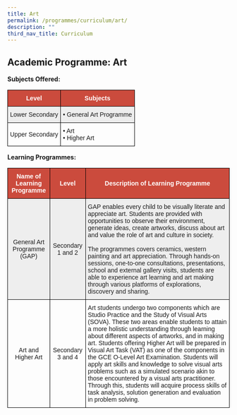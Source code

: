 ```yaml
---
title: Art
permalink: /programmes/curriculum/art/
description: ""
third_nav_title: Curriculum
---
```

Academic Programme: Art
-----------------------

**Subjects Offered:**

<style type="text/css">
.tg  {border-collapse:collapse;border-spacing:0;}
.tg td{border-color:black;border-style:solid;border-width:1px;font-family:Arial, sans-serif;font-size:14px;
  overflow:hidden;padding:10px 5px;word-break:normal;}
.tg th{border-color:black;border-style:solid;border-width:1px;font-family:Arial, sans-serif;font-size:14px;
  font-weight:normal;overflow:hidden;padding:10px 5px;word-break:normal;}
.tg .tg-43yd{background-color:#CB4B3D;color:#FFF;font-weight:bold;text-align:center;vertical-align:middle}
.tg .tg-mgsp{background-color:#EEE;text-align:center;vertical-align:middle}
.tg .tg-r5gp{background-color:#EEE;text-align:left;vertical-align:top}
.tg .tg-nrix{text-align:center;vertical-align:middle}
.tg .tg-0lax{text-align:left;vertical-align:top}
</style>
<table class="tg">
<thead>
  <tr>
    <th class="tg-43yd"><span style="color:#FFF;background-color:#CB4B3D">Level</span></th>
    <th class="tg-43yd"><span style="color:#FFF;background-color:#CB4B3D">Subjects</span></th>
  </tr>
</thead>
<tbody>
  <tr>
    <td class="tg-mgsp">Lower Secondary</td>
    <td class="tg-r5gp"><span style="font-weight:400;font-style:normal">• </span>General Art Programme</td>
  </tr>
  <tr>
    <td class="tg-nrix">Upper Secondary</td>
    <td class="tg-0lax"><span style="font-weight:400;font-style:normal">• </span>Art<br><span style="font-weight:400;font-style:normal">• </span>Higher Art</td>
  </tr>
</tbody>
</table>


**Learning Programmes:**

<style type="text/css">
.tg  {border-collapse:collapse;border-spacing:0;}
.tg td{border-color:black;border-style:solid;border-width:1px;font-family:Arial, sans-serif;font-size:14px;
  overflow:hidden;padding:10px 5px;word-break:normal;}
.tg th{border-color:black;border-style:solid;border-width:1px;font-family:Arial, sans-serif;font-size:14px;
  font-weight:normal;overflow:hidden;padding:10px 5px;word-break:normal;}
.tg .tg-cly1{text-align:left;vertical-align:middle}
.tg .tg-43yd{background-color:#CB4B3D;color:#FFF;font-weight:bold;text-align:center;vertical-align:middle}
.tg .tg-mgsp{background-color:#EEE;text-align:center;vertical-align:middle}
.tg .tg-u1cn{background-color:#EEE;text-align:left;vertical-align:middle}
.tg .tg-nrix{text-align:center;vertical-align:middle}
</style>
<table class="tg">
<thead>
  <tr>
    <th class="tg-43yd"><span style="color:#FFF;background-color:#CB4B3D">Name of Learning Programme</span></th>
    <th class="tg-43yd"><span style="color:#FFF;background-color:#CB4B3D">Level</span></th>
    <th class="tg-43yd"><span style="color:#FFF;background-color:#CB4B3D">Description of Learning Programme</span></th>
  </tr>
</thead>
<tbody>
  <tr>
    <td class="tg-mgsp">General Art Programme (GAP)</td>
    <td class="tg-mgsp">Secondary 1 and 2</td>
    <td class="tg-u1cn">GAP enables every child to be visually literate and appreciate art. Students are provided with opportunities to observe their environment, generate ideas, create artworks, discuss about art and value the role of art and culture in society.<br><br><span style="font-weight:400;color:#1E1E1E">The programmes covers ceramics, western painting and art appreciation. Through hands-on sessions, one-to-one consultations, presentations, school and external gallery visits, students are able to experience art learning and art making through various platforms of explorations,  discovery and sharing.</span></td>
  </tr>
  <tr>
    <td class="tg-nrix">Art and Higher Art</td>
    <td class="tg-nrix">Secondary 3 and 4</td>
    <td class="tg-cly1">Art students undergo two components which are Studio Practice and the Study of Visual Arts (SOVA). These two areas enable students to attain a more holistic understanding through learning about different aspects of artworks, and in making art. Students offering Higher Art will be prepared in Visual Art Task (VAT) as one of the components in the GCE O-Level Art Examination. Students will apply art skills and knowledge to solve visual arts problems such as a simulated scenario akin to those encountered by a visual arts practitioner. Through this, students will acquire process skills of task analysis, solution generation and evaluation in problem solving.</td>
  </tr>
</tbody>
</table>